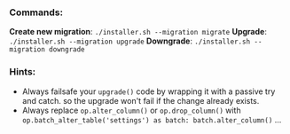### Commands:

**Create new migration**: `./installer.sh --migration migrate`
**Upgrade**: `./installer.sh --migration upgrade`
**Downgrade**: `./installer.sh --migration downgrade`


### Hints:
- Always failsafe your `upgrade()` code by wrapping it with a passive try and catch. so the upgrade won't fail if the change already exists.
- Always replace `op.alter_column()` or `op.drop_column()` with `op.batch_alter_table('settings') as batch: batch.alter_column()` ...

